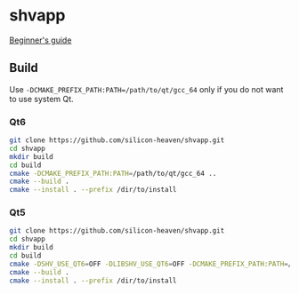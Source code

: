 # shvapp
[Beginner's guide](beginners-guide.md)

## Build
Use `-DCMAKE_PREFIX_PATH:PATH=/path/to/qt/gcc_64` only if you do not want to use system Qt.

### Qt6
```sh
git clone https://github.com/silicon-heaven/shvapp.git
cd shvapp
mkdir build
cd build
cmake -DCMAKE_PREFIX_PATH:PATH=/path/to/qt/gcc_64 ..
cmake --build .
cmake --install . --prefix /dir/to/install
```

### Qt5
```sh
git clone https://github.com/silicon-heaven/shvapp.git
cd shvapp
mkdir build
cd build
cmake -DSHV_USE_QT6=OFF -DLIBSHV_USE_QT6=OFF -DCMAKE_PREFIX_PATH:PATH=/path/to/qt/gcc_64 ..
cmake --build .
cmake --install . --prefix /dir/to/install
```
